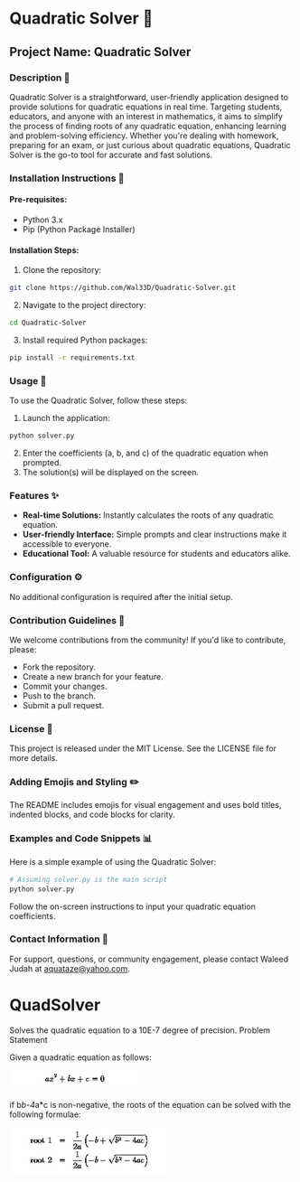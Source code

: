 
# Quadratic Solver 🧮

## Project Name: Quadratic Solver

### Description 📝

Quadratic Solver is a straightforward, user-friendly application designed to provide solutions for quadratic equations in real time. Targeting students, educators, and anyone with an interest in mathematics, it aims to simplify the process of finding roots of any quadratic equation, enhancing learning and problem-solving efficiency. Whether you're dealing with homework, preparing for an exam, or just curious about quadratic equations, Quadratic Solver is the go-to tool for accurate and fast solutions.

### Installation Instructions 🔧

#### Pre-requisites:

- Python 3.x
- Pip (Python Package Installer)

#### Installation Steps:

1. Clone the repository:
```bash
git clone https://github.com/Wal33D/Quadratic-Solver.git
```
2. Navigate to the project directory:
```bash
cd Quadratic-Solver
```
3. Install required Python packages:
```bash
pip install -r requirements.txt
```

### Usage 🚀

To use the Quadratic Solver, follow these steps:

1. Launch the application:
```bash
python solver.py
```
2. Enter the coefficients (a, b, and c) of the quadratic equation when prompted.
3. The solution(s) will be displayed on the screen.

### Features ✨

- **Real-time Solutions:** Instantly calculates the roots of any quadratic equation.
- **User-friendly Interface:** Simple prompts and clear instructions make it accessible to everyone.
- **Educational Tool:** A valuable resource for students and educators alike.

### Configuration ⚙️

No additional configuration is required after the initial setup.

### Contribution Guidelines 🤝

We welcome contributions from the community! If you'd like to contribute, please:

- Fork the repository.
- Create a new branch for your feature.
- Commit your changes.
- Push to the branch.
- Submit a pull request.

### License 📜

This project is released under the MIT License. See the LICENSE file for more details.

### Adding Emojis and Styling ✏️

The README includes emojis for visual engagement and uses bold titles, indented blocks, and code blocks for clarity.

### Examples and Code Snippets 📊

Here is a simple example of using the Quadratic Solver:

```python
# Assuming solver.py is the main script
python solver.py
```

Follow the on-screen instructions to input your quadratic equation coefficients.

### Contact Information 📧

For support, questions, or community engagement, please contact Waleed Judah at aquataze@yahoo.com.



QuadSolver
==========

Solves the quadratic equation to a 10E-7 degree of precision.
Problem Statement

Given a quadratic equation as follows:

![alt tag](readme/2.png)


if b*b-4*a*c is non-negative, the roots of the equation can be solved with the following formulae:

![alt tag](readme/1.png)

